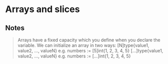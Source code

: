 # Arrays and slices

## Notes

> Arrays have a fixed capacity which you define when you declare the variable.
> We can initialize an array in two ways: [N]type{value1, value2, ..., valueN}
> e.g. numbers := [5]int{1, 2, 3, 4, 5} [...]type{value1, value2, ..., valueN}
> e.g. numbers := [...]int{1, 2, 3, 4, 5}
